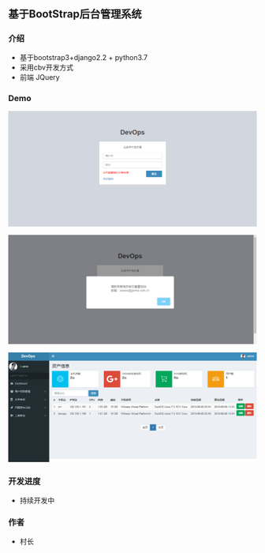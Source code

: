 ## 基于BootStrap后台管理系统

### 介绍

- 基于bootstrap3+django2.2 + python3.7
- 采用cbv开发方式
- 前端 JQuery


### Demo

![image](img/login.png)


![image](img/valid.png)

![image](img/host.png)

### 开发进度

- 持续开发中

### 作者

- 村长